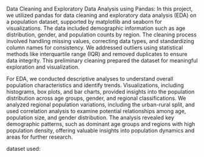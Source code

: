 Data Cleaning and Exploratory Data Analysis using Pandas: 
In this project, we utilized pandas for data cleaning and exploratory data analysis (EDA) on a population dataset, supported by matplotlib and seaborn for visualizations. The data included demographic information such as age distribution, gender, and population counts by region. The cleaning process involved handling missing values, correcting data types, and standardizing column names for consistency. We addressed outliers using statistical methods like interquartile range (IQR) and removed duplicates to ensure data integrity. This preliminary cleaning prepared the dataset for meaningful exploration and visualization.

For EDA, we conducted descriptive analyses to understand overall population characteristics and identify trends. Visualizations, including histograms, box plots, and bar charts, provided insights into the population distribution across age groups, gender, and regional classifications. We analyzed regional population variations, including the urban-rural split, and used correlation analysis to examine potential relationships among age, population size, and gender distribution. The analysis revealed key demographic patterns, such as dominant age groups and regions with high population density, offering valuable insights into population dynamics and areas for further research.

dataset used: 

